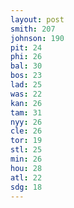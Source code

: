 ```yaml
---
layout: post
smith: 207
johnson: 190
pit: 24
phi: 26
bal: 30
bos: 23
lad: 25
was: 22
kan: 26
tam: 31
nyy: 26
cle: 26
tor: 19
stl: 25
min: 26
hou: 28
atl: 22
sdg: 18
---
```

